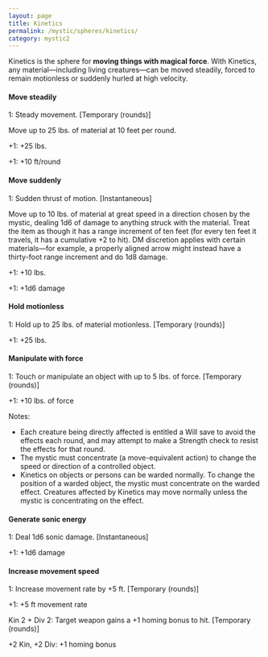 ```yaml
---
layout: page
title: Kinetics
permalink: /mystic/spheres/kinetics/
category: mystic2
---
```

Kinetics is the sphere for **moving things with magical force**. With
Kinetics, any material—including living creatures—can be moved steadily,
forced to remain motionless or suddenly hurled at high velocity.

#### Move steadily

1: Steady movement. \[Temporary (rounds)\]

Move up to 25 lbs. of material at 10 feet per round.

+1: +25 lbs.

+1: +10 ft/round

#### Move suddenly

1: Sudden thrust of motion. \[Instantaneous\]

Move up to 10 lbs. of material at great speed in a direction chosen by
the mystic, dealing 1d6 of damage to anything struck with the material.
Treat the item as though it has a range increment of ten feet (for every
ten feet it travels, it has a cumulative +2 to hit). DM discretion
applies with certain materials—for example, a properly aligned arrow
might instead have a thirty-foot range increment and do 1d8 damage.

+1: +10 lbs.

+1: +1d6 damage

#### Hold motionless

1: Hold up to 25 lbs. of material motionless. \[Temporary (rounds)\]

+1: +25 lbs.

#### Manipulate with force

1: Touch or manipulate an object with up to 5 lbs. of force. \[Temporary
(rounds)\]

+1: +10 lbs. of force

Notes:

-   Each creature being directly affected is entitled a Will save to
    avoid the effects each round, and may attempt to make a Strength
    check to resist the effects for that round.
-   The mystic must concentrate (a move-equivalent action) to change the
    speed or direction of a controlled object.
-   Kinetics on objects or persons can be warded normally. To change the
    position of a warded object, the mystic must concentrate on the
    warded effect. Creatures affected by Kinetics may move normally
    unless the mystic is concentrating on the effect.

#### Generate sonic energy

1: Deal 1d6 sonic damage. \[Instantaneous\]

+1: +1d6 damage

#### Increase movement speed

1: Increase movement rate by +5 ft. \[Temporary (rounds)\]

+1: +5 ft movement rate

Kin 2 + Div 2: Target weapon gains a +1 homing bonus to hit. \[Temporary
(rounds)\]

+2 Kin, +2 Div: +1 homing bonus
